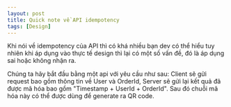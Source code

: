 ```yaml
---
layout: post
title: Quick note về API idempotency
tags: [Design]
---
```


Khi nói về idempotency của API thì có khá nhiều bạn dev có thể hiểu tuy nhiên khi áp dụng vào thực tế design thì lại
có một số vấn đề, đó là áp dụng sai hoặc không nhận ra.

Chúng ta hãy bắt đầu bằng một api với yêu cầu như sau: 
Client sẽ gửi request bao gồm thông tin về User và OrderId, Server sẽ gửi lại kết quả đã được mã hóa bao gồm "Timestamp + UserId + OrderId". Sau đó chuỗi mã hóa này có thể được dùng để generate ra QR code.


